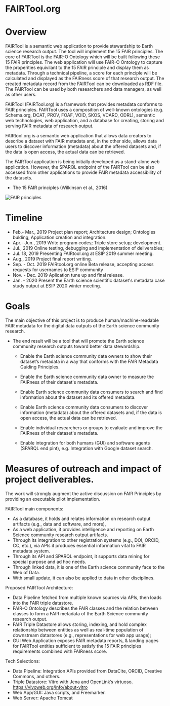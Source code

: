 # FAIRTool.org


# Overview

FAIRTool is a semantic web application to provide stewardship to Earth science research output. The tool will implement the 15 FAIR principles. The core of FAIRTool is the FAIR-O Ontology which will be built following these 15 FAIR principles. The web application will use FAIR-O Ontology to capture the properities equivilant to the 15 FAIR principle and display them as metadata. Through a technical pipeline, a score for each principle will be calculated and displayed as the FAIRness score of that research output. The created metadata record from the FAIRTool can be downloaded as RDF file. The FAIRTool can be used by both researchers and data managers, as well as other users.

FAIRTool (FAIRTool.org) is a framework that provides metadata conforms to FAIR principles. FAIRTool uses a composition of well-known ontologies (e.g. Schema.org, DCAT, PROV, FOAF, VOID, SKOS, VCARD, ODRL), semantic web technologies, web application, and a database for creating, storing and serving FAIR metadata of research output.

FAIRtool.org is a semantic web application that allows data creators to describe a dataset with FAIR metadata and, in the other side, allows data users to discover information (metadata) about the offered datasets and, if the data is open access, the actual data can be retrieved.

The FAIRTool application is being initially developed as a stand-alone web application. However, the SPARQL endpoint of the FAIRTool can be also accessed from other applications to provide FAIR metadata accessibility of the datasets.

* The 15 FAIR principles (Wilkinson et al., 2016)

![FAIR principles](https://nioo.knaw.nl/sites/default/files/FAIR%20principles.jpg)


# Timeline

  - Feb.- Mar., 2019 Project plan report; Architecture design; Ontologies bulding, Application creation and integration.
  - Apr.- Jun., 2019 Write program codes; Triple store setup;  development.
  - Jul., 2019 Online testing, debugging and implementation of deliverables; 
  - Jul. 18, 2019 Presenting FAIRtool.org at ESIP 2019 summer meeting.
  - Aug., 2019 Project final report writing.
  - Sep. - Oct. 2019 FAIRtool.org online Beta release, accepting access requests for usernames to ESIP community
  - Nov. - Dec. 2019 Aplication tune up and final release.  
  - Jan. - 2020 Present the Earth science scientific dataset's metadata case study output at ESIP 2020 winter meeting.


# Goals
The main objective of this project is to produce human/machine-readable FAIR metadata for the digital data outputs of the Earth science community research. 

- The end result will be a tool that will promote the Earth science community research outputs toward better data stewardship.

  - Enable the Earth science community data owners to show their dataset’s metadata in a way that conforms with the FAIR Metadata Guiding Principles.
  
  - Enable the Earth science community data owner to measure the FAIRness of their dataset's metadata.
  
  -	Enable Earth science community data consumers to search and find information about the dataset and its offered metadata.
  
  - Enable Earth science community data consumers to discover information (metadata) about the offered datasets and, if the data is open access, the  actual data can be retrieved.
  
  - Enable individual researchers or groups to evaluate and improve the FAIRness of their dataset's metadata. 

  - Enable integration for both humans (GUI) and software agents (SPARQL end pint), e.g. Integration with Google dataset search.



# Measures of outreach and impact of project deliverables.
The work will strongly augment the active discussion on FAIR Principles by providing an executable pilot implementation. 


FAIRTool main components: 

- As a database, it holds and relates information on research output artifacts (e.g., data and software, and more),  
- As a web application, it provides intelligence and reporting on Earth Science community research output artifacts. 
- Through its integration to other registration systems (e.g., DOI, ORCID, CC, etc.), via APIs it produces essential information vital to FAIR metadata system.  
- Through its API and SPARQL endpoint, it supports data mining for special purpose and ad hoc needs.  
- Through linked data, it is one of the Earth science community face to the Web of Data. 
- With small update, it can also be applied to data in other disciplines. 


Proposed FAIRTool Architecture: 

- Data Pipeline fetched from multiple known sources via APIs, then loads into the FAIR triple datastore. 
- FAIR-O Ontology describes the FAIR classes and the relation between classes to form a FAIR metadata of the Earth Science community research output.  
- FAIR Triple Datastore allows storing, indexing, and hold complex relationship between entities as well as real-time  population of downstream datastores (e.g., representations for web app usage); 
- GUI Web Application exposes FAIR metadata reports, & landing pages for FAIRTool entities sufficient to satisfy the 15 FAIR principles requirements combined with FAIRness score.

Tech Selections: 

- Data Pipeline: Integration APIs provided from DataCite, ORCID, Creative Commons, and others. 
- Triple Datastore: Vitro with Jena and OpenLink’s virtuoso. 
https://vivoweb.org/info/about-vitro   
- Web App/GUI: Java scripts, and Freemarker. 
- Web Server: Apache Tomcat 
